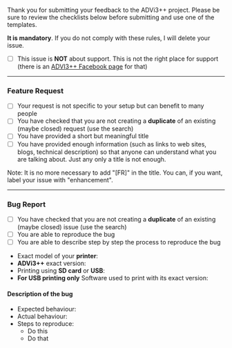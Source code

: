 Thank you for submitting your feedback to the ADVi3++ project.
Please be sure to review the checklists below before submitting and use one of the templates. 

**It is mandatory**. If you do not comply with these rules, I will delete your issue.

- [ ] This issue is **NOT** about support. This is not the right place for support (there is an [ADVI3++ Facebook page](https://www.facebook.com/advi3pp/) for that)

------------------------------------------------------------
### Feature Request

- [ ] Your request is not specific to your setup but can benefit to many people
- [ ] You have checked that you are not creating a **duplicate** of an existing (maybe closed) request (use the search)
- [ ] You have provided a short but meaningful title
- [ ] You have provided enough information (such as links to web sites, blogs, technical description) so that anyone can understand what you are talking about. Just any only a title is not enough.

Note: It is no more necessary to add "[FR]" in the title. You can, if you want, label your issue with "enhancement".

------------------------------------------------------------
### Bug Report

- [ ] You have checked that you are not creating a **duplicate** of an existing (maybe closed) issue (use the search)
- [ ] You are able to reproduce the bug
- [ ] You are able to describe step by step the process to reproduce the bug

* Exact model of your **printer**:
* **ADVi3++** exact version:
* Printing using **SD card** or **USB**:
* **For USB printing only** Software used to print with its exact version:

#### Description of the bug

* Expected behaviour:
* Actual behaviour:
* Steps to reproduce:
  - Do this
  - Do that
